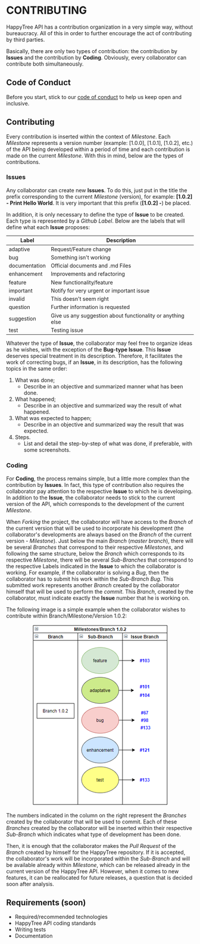 # CONTRIBUTING

HappyTree API has a contribution organization in a very simple way,
without bureaucracy. All of this in order to further encourage the
act of contributing by third parties.

Basically, there are only two types of contribution: the contribution
by **Issues** and the contribution by **Coding**. Obviously, every
collaborator can contribute both simultaneously.

## Code of Conduct

Before you start, stick to our [code of conduct](https://github.com/Miuey/happytree/blob/0.0.5/CODE_OF_CONDUCT.md)
to help us keep open and inclusive.

## Contributing

Every contribution is inserted within the context of *Milestone*.
Each *Milestone* represents a version number (example: [1.0.0],
[1.0.1], [1.0.2], etc.) of the API being developed within a period of
time and each contribution is made on the current *Milestone*. With
this in mind, below are the types of contributions.

### Issues

Any collaborator can create new **Issues**. To do this, just put in
the title the prefix corresponding to the current *Milestone*
(version), for example: **[1.0.2] - Print Hello World**. It is very
important that this prefix (**[1.0.2] -**) be placed.

In addition, it is only necessary to define the type of **Issue** to
be created. Each type is represented by a *Github Label*. Below are
the labels that will define what each **Issue** proposes:

| Label  | Description  |
|---|---|
| adaptive  | Request/Feature change  |
| bug  | Something isn't working  |
| documentation  | Official documents and .md Files  |
| enhancement  | Improvements and refactoring  |
| feature  | New functionality/feature  |
| important  | Notify for very urgent or important issue  |
| invalid  | This doesn't seem right  |
| question  | Further information is requested  |
| suggestion  | Give us any suggestion about functionality or anything else  |
| test  | Testing issue  |

Whatever the type of **Issue**, the collaborator may feel free to
organize ideas as he wishes, with the exception of the
**Bug-type Issue**. This **Issue** deserves special treatment in its
description. Therefore, it facilitates the work of correcting bugs,
if an **Issue**, in its description, has the following topics in the
same order:

1. What was done;
	* Describe in an objective and summarized manner what has been
	done.
2. What happened;
	* Describe in an objective and summarized way the result of what
	happened.
3. What was expected to happen;
	* Describe in an objective and summarized way the result that was
	expected.
4. Steps.
	* List and detail the step-by-step of what was done, if
	preferable, with some screenshots.
	
### Coding

For **Coding**, the process remains simple, but a little more complex
than the contribution by **Issues**. In fact, this type of
contribution also requires the collaborator pay attention to the
respective **Issue** to which he is developing. In addition to the
**Issue**, the collaborator needs to stick to the current version of
the API, which corresponds to the development of the current
*Milestone*.	

When *Forking* the project, the collaborator will have access to the
*Branch* of the current version that will be used to incorporate his
development (the collaborator's developments are always based on the
*Branch* of the current version - *Milestone*). Just below the main
*Branch* (*master branch*), there will be several *Branches* that
correspond to their respective *Milestones*, and following the same
structure, below the *Branch* which corresponds to its respective
*Milestone*, there will be several *Sub-Branches* that correspond to
the respective Labels indicated in the **Issue** to which the
collaborator is working. For example, if the collaborator is solving
a *Bug*, then the collaborator has to submit his work within the
*Sub-Branch Bug*. This submitted work represents another *Branch*
created by the collaborator himself that will be used to perform the
*commit*. This *Branch*, created by the collaborator, must indicate
exactly the **Issue** number that he is working on.

The following image is a simple example when the collaborator wishes
to contribute within Branch/Milestone/Version 1.0.2:

<p align="center">
  <img alt="Example of a Branch" src="https://github.com/Miuey/happytree/blob/0.0.5/.github/resources/branch_info.png"/>
  </a>
</p>


The numbers indicated in the column on the right represent the
*Branches* created by the collaborator that will be used to commit.
Each of these *Branches* created by the collaborator will be inserted
within their respective *Sub-Branch* which indicates what type of
development has been done.

Then, it is enough that the collaborator makes the *Pull Request* of
the *Branch* created by himself for the HappyTree repository. If it
is accepted, the collaborator's work will be incorporated within the
*Sub-Branch* and will be available already within *Milestone*, which
can be released already in the current version of the HappyTree API.
However, when it comes to new features, it can be reallocated for
future releases, a question that is decided soon after analysis.

## Requirements (soon)

* Required/recommended technologies
* HappyTree API coding standards
* Writing tests
* Documentation
